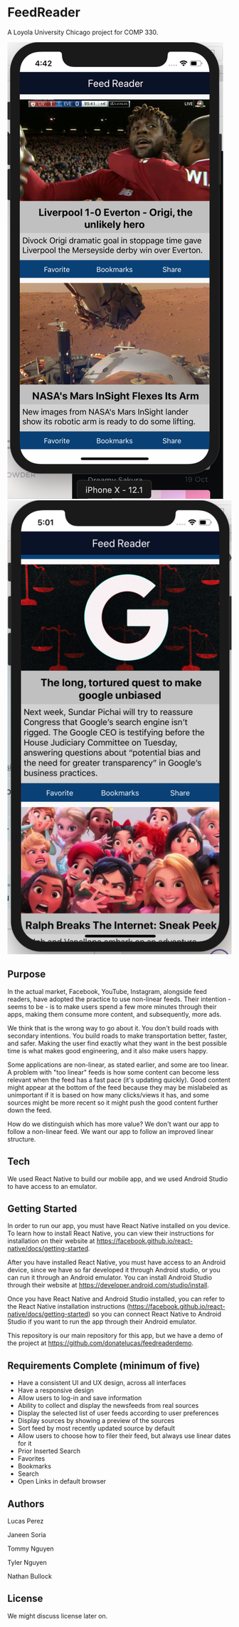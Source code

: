 # FeedReader

A Loyola University Chicago project for COMP 330.

![Demo 01](https://github.com/donatelucas/feedreader/blob/master/Screenshots/01.png)
![Demo 02](https://github.com/donatelucas/feedreader/blob/master/Screenshots/02.png)

## Purpose

In the actual market, Facebook, YouTube, Instagram, alongside feed readers, have adopted the practice to use non-linear feeds. Their intention - seems to be - is to make users spend a few more minutes through their apps, making them consume more content, and subsequently, more ads.

We think that is the wrong way to go about it. You don't build roads with secondary intentions. You build roads to make transportation better, faster, and safer. Making the user find exactly what they want in the best possible time is what makes good engineering, and it also make users happy.

Some applications are non-linear, as stated earlier, and some are too linear. A problem with "too linear" feeds is how some content can become less relevant when the feed has a fast pace (it's updating quickly). Good content might appear at the bottom of the feed because they may be mislabeled as unimportant if it is based on how many clicks/views it has, and some sources might be more recent so it might push the good content further down the feed.

How do we distinguish which has more value? We don't want our app to follow a non-linear feed. We want our app to follow an improved linear structure.


## Tech

We used React Native to build our mobile app, and we used Android Studio to have access to an emulator.

## Getting Started

In order to run our app, you must have React Native installed on you device. To learn how to install React Native, you can view their instructions for installation on their website at https://facebook.github.io/react-native/docs/getting-started.

After you have installed React Native, you must have access to an Android device, since we have so far developed it through Android studio, or you can run it through an Android emulator. You can install Android Studio through their website at https://developer.android.com/studio/install.

Once you have React Native and Android Studio installed, you can refer to the React Native installation instructions (https://facebook.github.io/react-native/docs/getting-started) so you can connect React Native to Android Studio if you want to run the app through their Android emulator.

This repository is our main repository for this app, but we have a demo of the project at https://github.com/donatelucas/feedreaderdemo.

## Requirements Complete (minimum of five)

* Have a consistent UI and UX design, across all interfaces
* Have a responsive design
* Allow users to log-in and save information
* Ability to collect and display the newsfeeds from real sources
* Display the selected list of user feeds according to user preferences
* Display sources by showing a preview of the sources
* Sort feed by most recently updated source by default
* Allow users to choose how to filer their feed, but always use linear dates for it
* Prior Inserted Search
* Favorites
* Bookmarks
* Search
* Open Links in default browser

## Authors

Lucas Perez

Janeen Soria

Tommy Nguyen

Tyler Nguyen

Nathan Bullock

## License

We might discuss license later on.
